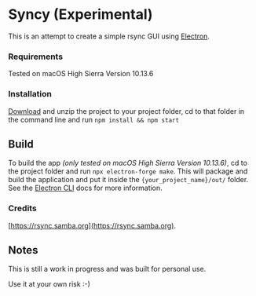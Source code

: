 # Syncy (Experimental)

This is an attempt to create a simple rsync GUI using [Electron](https://electronjs.org/).

### Requirements

Tested on macOS High Sierra Version 10.13.6

### Installation

[Download](https://github.com/timothyhouzet/syncy/archive/master.zip) and unzip the project to your project folder, cd to that folder in the command line and run `npm install && npm start`

## Build

To build the app *(only tested on macOS High Sierra Version 10.13.6)*, cd to the project folder and run `npx electron-forge make`. This will package and build the application and put it inside the `{your_project_name}/out/` folder. See the [Electron CLI](https://electronforge.io/cli) docs for more information.

### Credits

[https://rsync.samba.org](https://rsync.samba.org).

## Notes

This is still a work in progress and was built for personal use. 

Use it at your own risk :-)